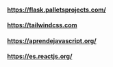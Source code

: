 #### https://flask.palletsprojects.com/
#### https://tailwindcss.com
#### https://aprendejavascript.org/
#### https://es.reactjs.org/
